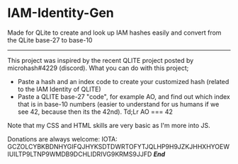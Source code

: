 # IAM-Identity-Gen
Made for QLite to create and look up IAM hashes easily and convert from the QLite base-27 to base-10


*********
This project was inspired by the recent QLITE project posted by microhash#4229 (discord).
What you can do with this project;
  - Paste a hash and an index code to create your customized hash (related to the IAM Identity of QLITE)
  - Paste a QLITE base-27 "code", for example AO, and find out which index that is in base-10 numbers (easier to understand for us humans     if we see 42, because then its the 42nd). Td;Lr AO === 42
  

Note that my CSS and HTML skills are very basic as I'm more into JS. 

Donations are always welcome:
IOTA: GCZOLCYBKBDNHYGIFQJHYKSDTDWRTOFYTJQLHP9H9JZKJHHXHYOEWIUILTP9LTNP9WMDB9DCHLIDRIVG9KRMS9JJFD
***End***
